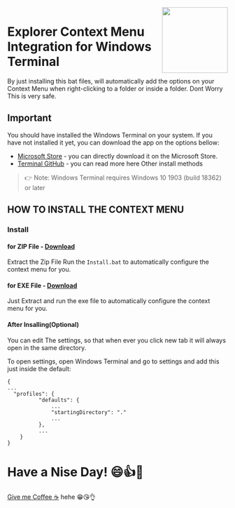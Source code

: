 
<img src="https://github.com/MisterJ936/Explorer-Context-Menu-Integration-for-windows-terminal/blob/master/images/icon-v2.png?raw=true" align="right" width="150" />

# Explorer Context Menu Integration for Windows Terminal
By just installing this bat files, will automatically add the options on your Context Menu when right-clicking to a folder or inside a folder. Dont Worry This is very safe.

## Important
You should have installed the Windows Terminal on your system. If you have not installed it yet, you can download the app on the options bellow:

- [Microsoft Store](https://aka.ms/terminal) - you can directly download it on the Microsoft Store.
- [Terminal GitHub](https://github.com/microsoft/terminal#other-install-methods) - you can read more here Other install methods

> 👉 Note: Windows Terminal requires Windows 10 1903 (build 18362) or later  

## HOW TO INSTALL THE CONTEXT MENU

### Install

#### for ZIP File - [Download](https://github.com/BroJenuel/Explorer-Context-Menu-Integration-for-windows-terminal/files/5693471/WTerminalCM_0.2.3.zip)
Extract the Zip File Run the `Install.bat` to automatically configure the context menu for you. 

#### for EXE File - [Download](https://github.com/BroJenuel/Explorer-Context-Menu-Integration-for-windows-terminal/files/5693472/WTContextMenu.zip)
Just Extract and run the exe file to automatically configure the context menu for you. 

#### After Insalling(Optional)  
You can edit The settings, so that when ever you click new tab it will always open in the same directory.

To open settings, open Windows Terminal and go to settings and add this just inside the default:

```lang-js
{
...
  "profiles": {
          "defaults": {
              ...
              "startingDirectory": "."
              ...
          },
          ...
    }
}
```

# Have a Nise Day! 😄👍👊

[Give me Coffee ☕](https://paypal.me/mrj936) hehe 😁😘👌
